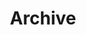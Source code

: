---
layout: list
title: Archive
ctitle: 归档
menu: true
order: 3
permalink: /archive
accent_image: /assets/img/arch5.jpg
---